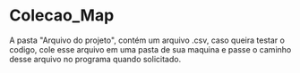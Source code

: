 # Colecao_Map
A pasta "Arquivo do projeto", contém um arquivo .csv, caso queira testar o codigo, cole esse arquivo em uma pasta de sua maquina e passe o caminho desse arquivo no programa quando solicitado.
